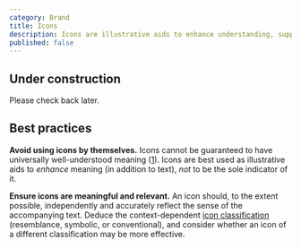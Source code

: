 ```yaml
---
category: Brand
title: Icons
description: Icons are illustrative aids to enhance understanding, supplement meaning, and reinforce brand tone and style.
published: false
---
```


<tcds-icon icon="error" style="--tcds-icon-size: 5rem; color: var(--tcds-color-red)"></tcds-icon>

## Under construction
Please check back later.

## Best practices
**Avoid using icons by themselves.** Icons cannot be guaranteed to have universally well-understood meaning ([1](https://www.nngroup.com/articles/icon-usability/ "Icon Usability - Nielsen Norman Group")). Icons are best used as illustrative aids to *enhance* meaning (in addition to text), *not* to be the sole indicator of it.

**Ensure icons are meaningful and relevant.** An icon should, to the extent possible, independently and accurately reflect the sense of the accompanying text. Deduce the context-dependent [icon classification](https://www.nngroup.com/articles/classifying-icons/) (resemblance, symbolic, or conventional), and consider whether an icon of a different classification may be more effective.
